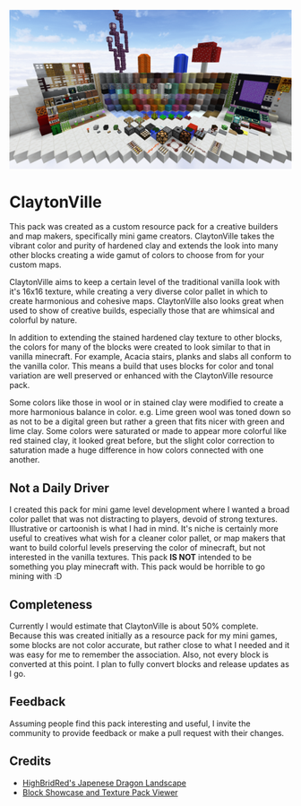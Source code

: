 ![Block Showcase](https://github.com/markaplet/claytonville/blob/master/screenshots/2016-10-31_21.55.54.png)

# ClaytonVille
This pack was created as a custom resource pack for a creative builders and map makers, specifically mini game creators. ClaytonVille takes the vibrant color and purity of hardened clay and extends the look into many other blocks creating a wide gamut of colors to choose from for your custom maps. 

ClaytonVille aims to keep a certain level of the traditional vanilla look with it's 16x16 texture, while creating a very diverse color pallet in which to create harmonious and cohesive maps.  ClaytonVille also looks great when used to show of creative builds, especially those that are whimsical and colorful by nature.

In addition to extending the stained hardened clay texture to other blocks, the colors for many of the blocks were created to look similar to that in vanilla minecraft. For example, Acacia stairs, planks and slabs all conform to the vanilla color. This means a build that uses blocks for color and tonal variation are well preserved or enhanced with the ClaytonVille resource pack. 

Some colors like those in wool or in stained clay were modified to create a more harmonious balance in color. e.g. Lime green wool was toned down so as not to be a digital green but rather a green that fits nicer with green and lime clay. Some colors were saturated or made to appear more colorful like red stained clay, it looked great before, but the slight color correction to saturation made a huge difference in how colors connected with one another.

## Not a Daily Driver
I created this pack for mini game level development where I wanted a broad color pallet that was not distracting to players, devoid of strong textures. Illustrative or cartoonish is what I had in mind. It's niche is certainly more useful to creatives what wish for a cleaner color pallet, or map makers that want to build colorful levels preserving the color of minecraft, but not interested in the vanilla textures. This pack **IS NOT** intended to be something you play minecraft with. This pack would be horrible to go mining with :D

## Completeness
Currently I would estimate that ClaytonVille is about 50% complete. Because this was created initially as a resource pack for my mini games, some blocks are not color accurate, but rather close to what I needed and it was easy for me to remember the association. Also, not every block is converted at this point. I plan to fully convert blocks and release updates as I go. 

## Feedback
Assuming people find this pack interesting and useful, I invite the community to provide feedback or make a pull request with their changes. 

## Credits
* [HighBridRed's Japenese Dragon Landscape](http://www.planetminecraft.com/project/highbridreds-plot/)
* [Block Showcase and Texture Pack Viewer](http://www.planetminecraft.com/project/block-showcase-1965258/)